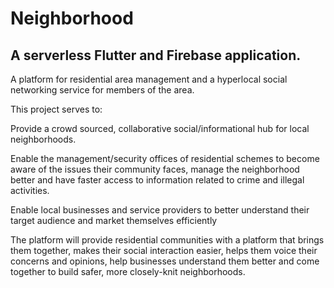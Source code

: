 # Neighborhood
## A serverless Flutter and Firebase application.
A platform for residential area management and a hyperlocal social networking service for members of the area.

This project serves to:

Provide a crowd sourced, collaborative social/informational hub for local neighborhoods.

Enable the management/security offices of residential schemes to become aware of the issues their community faces, manage the neighborhood better and have faster access to information related to crime and illegal activities.

Enable local businesses and service providers to better understand their target audience and market themselves efficiently

The platform will provide residential communities with a platform that brings them together, makes their social interaction easier, helps them voice their concerns and opinions, help businesses understand them better and come together to build safer, more closely-knit neighborhoods.

